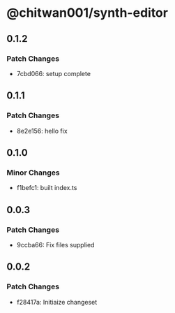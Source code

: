 # @chitwan001/synth-editor

## 0.1.2

### Patch Changes

- 7cbd066: setup complete

## 0.1.1

### Patch Changes

- 8e2e156: hello fix

## 0.1.0

### Minor Changes

- f1befc1: built index.ts

## 0.0.3

### Patch Changes

- 9ccba66: Fix files supplied

## 0.0.2

### Patch Changes

- f28417a: Initiaize changeset
